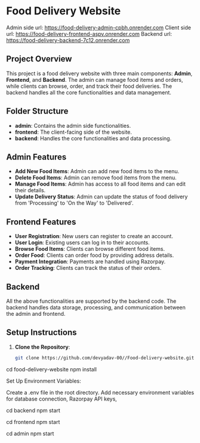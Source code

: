 # Food Delivery Website
Admin side url: https://food-delivery-admin-cpbh.onrender.com
Client side url: https://food-delivery-frontend-aspv.onrender.com
Backend url: https://food-delivery-backend-7c12.onrender.com

## Project Overview

This project is a food delivery website with three main components: **Admin**, **Frontend**, and **Backend**. The admin can manage food items and orders, while clients can browse, order, and track their food deliveries. The backend handles all the core functionalities and data management.

## Folder Structure

- **admin**: Contains the admin side functionalities.
- **frontend**: The client-facing side of the website.
- **backend**: Handles the core functionalities and data processing.

## Admin Features

- **Add New Food Items**: Admin can add new food items to the menu.
- **Delete Food Items**: Admin can remove food items from the menu.
- **Manage Food Items**: Admin has access to all food items and can edit their details.
- **Update Delivery Status**: Admin can update the status of food delivery from 'Processing' to 'On the Way' to 'Delivered'.

## Frontend Features

- **User Registration**: New users can register to create an account.
- **User Login**: Existing users can log in to their accounts.
- **Browse Food Items**: Clients can browse different food items.
- **Order Food**: Clients can order food by providing address details.
- **Payment Integration**: Payments are handled using Razorpay.
- **Order Tracking**: Clients can track the status of their orders.

## Backend

All the above functionalities are supported by the backend code. The backend handles data storage, processing, and communication between the admin and frontend.

## Setup Instructions

1. **Clone the Repository**:
   ```bash
   git clone https://github.com/devyadav-00//Food-delivery-website.git
cd food-delivery-website
npm install

Set Up Environment Variables:

Create a .env file in the root directory.
Add necessary environment variables for database connection, Razorpay API keys, 

cd backend
npm start

cd frontend
npm start


cd admin
npm start
